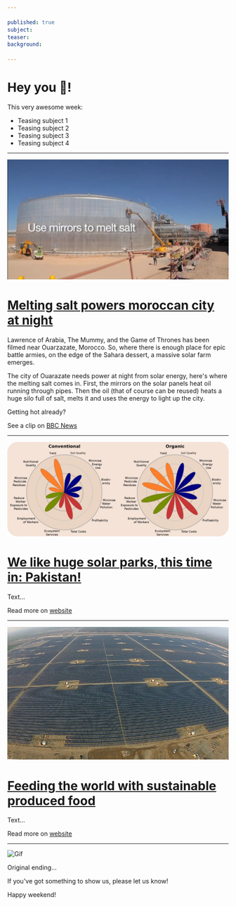 ```yaml
---

published: true
subject:
teaser:
background:

---
```


# Hey you 🖖!

This very awesome week:

* Teasing subject 1
* Teasing subject 2
* Teasing subject 3
* Teasing subject 4

---

[<img src="2016-02-09-34-salt-energy.png" width="565"/>](http://www.bbc.com/news/science-environment-35498592)

# [Melting salt powers moroccan city at night ](http://www.bbc.com/news/science-environment-35498592)

Lawrence of Arabia, The Mummy, and the Game of Thrones has been filmed near Ouarzazate, Morocco. So, where there is enough place for epic battle armies, on the edge of the Sahara dessert, a massive solar farm emerges.

The city of Ouarazate needs power at night from solar energy, here's where the melting salt comes in. First, the mirrors on the solar panels heat oil running through pipes. Then the oil (that of course can be reused) heats a huge silo full of salt, melts it and uses the energy to light up the city.

Getting hot already?      

See a clip on [BBC News](http://www.bbc.com/news/science-environment-35498592)

---

[<img src="2016-02-09-34-organic-food.jpeg" width="565"/>](http://www.dawn.com/news/1205484)

# [We like huge solar parks, this time in: Pakistan!](http://www.dawn.com/news/1205484)

Text...

Read more on [website](http://www.dawn.com/news/1205484)

---


[<img src="2016-02-09-solarpanels.jpg" width="565"/>](https://medium.com/food-is-the-new-internet/washington-state-university-organic-farming-is-a-double-win-more-profitable-and-more-sustainable-f881ceddded7#.8rlob6juk)

# [Feeding the world with sustainable produced food](https://medium.com/food-is-the-new-internet/washington-state-university-organic-farming-is-a-double-win-more-profitable-and-more-sustainable-f881ceddded7#.8rlob6juk)

Text...

Read more on [website](https://medium.com/food-is-the-new-internet/washington-state-university-organic-farming-is-a-double-win-more-profitable-and-more-sustainable-f881ceddded7#.8rlob6juk)

---



![Gif](path)

Original ending...

If you've got something to show us, please let us know!

Happy weekend!
